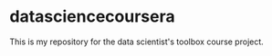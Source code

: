 datasciencecoursera
===================

This is my repository for the data scientist's toolbox course project.
